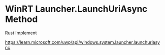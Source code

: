 # WinRT Launcher.LaunchUriAsync Method

Rust Implement

https://learn.microsoft.com/uwp/api/windows.system.launcher.launchuriasync
